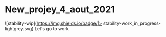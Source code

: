 # New_projey_4_aout_2021
![stability-wip](https://img.shields.io/badge/|>
stability-work_in_progress-lightgrey.svg)
Let's go to work
